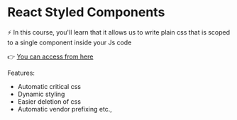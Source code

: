 # React Styled Components

⚡ In this course, you'll learn that it allows us to write plain css that is scoped to a single component inside your Js code

👉 [You can access from here](https://youtube.com/playlist?list=PLC3y8-rFHvwgu-G08-7ovbN9EyhF_cltM)

Features:
- Automatic critical css
- Dynamic styling
- Easier deletion of css
- Automatic vendor prefixing etc.,

